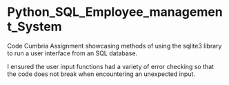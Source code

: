 # Python_SQL_Employee_management_System
Code Cumbria Assignment showcasing methods of using the sqlite3 library to run a user interface from an SQL database. 

I ensured the user input functions had a variety of error checking so that the code does not break when encountering an unexpected input.
